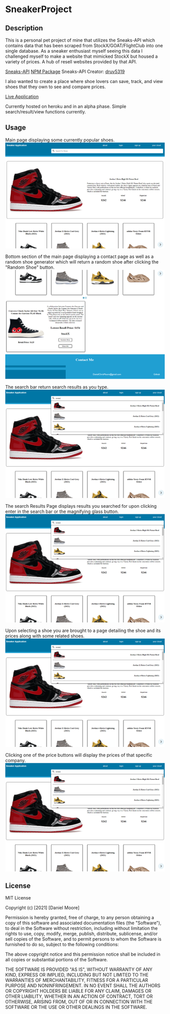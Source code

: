 # SneakerProject

## Description

This is a personal pet project of mine that utilizes the Sneaks-API which contains data that has been scraped from StockX/GOAT/FlightClub into one single database. As a sneaker enthusiast myself seeing this data I challenged myself to make a website that mimicked StockX but housed a variety of prices. A hub of resell websites provided by that API.

[Sneaks-API](https://github.com/druv5319/Sneaks-API)
[NPM Package](https://www.npmjs.com/package/sneaks-api)
Sneaks-API Creator: [druv5319](https://github.com/druv5319)

I also wanted to create a place where shoe lovers can save, track, and view shoes that they own to see and compare prices.

[Live Application](https://web-sneaker-app.herokuapp.com/)

Currently hosted on heroku and in an alpha phase. Simple search/result/view functions currently.

## Usage

Main page displaying some currently popular shoes.
![Main search page](/client/public/Screenshot1.PNG?raw=true)

Bottom section of the main page displaying a contact page as well as a random shoe generator which will return a random shoe after clicking the "Random Shoe" button.
![Saved ](/client/public/Screenshot2.PNG?raw=true)

The search bar return search results as you type.
![Book view modal](/client/public/Screenshot3.PNG?raw=true)

The search Results Page displays results you searched for upon clicking enter in the search bar or the magnifying glass button.
![Book view modal](/client/public/Screenshot3.PNG?raw=true)

Upon selecting a shoe you are brought to a page detailing the shoe and its prices along with some related shoes.
![Book view modal](/client/public/Screenshot3.PNG?raw=true)

Clicking one of the price buttons will display the prices of that specific company.
![Book view modal](/client/public/Screenshot3.PNG?raw=true)

## License

MIT License

Copyright (c) [2021] [Daniel Moore]

Permission is hereby granted, free of charge, to any person obtaining a copy
of this software and associated documentation files (the "Software"), to deal
in the Software without restriction, including without limitation the rights
to use, copy, modify, merge, publish, distribute, sublicense, and/or sell
copies of the Software, and to permit persons to whom the Software is
furnished to do so, subject to the following conditions:

The above copyright notice and this permission notice shall be included in all
copies or substantial portions of the Software.

THE SOFTWARE IS PROVIDED "AS IS", WITHOUT WARRANTY OF ANY KIND, EXPRESS OR
IMPLIED, INCLUDING BUT NOT LIMITED TO THE WARRANTIES OF MERCHANTABILITY,
FITNESS FOR A PARTICULAR PURPOSE AND NONINFRINGEMENT. IN NO EVENT SHALL THE
AUTHORS OR COPYRIGHT HOLDERS BE LIABLE FOR ANY CLAIM, DAMAGES OR OTHER
LIABILITY, WHETHER IN AN ACTION OF CONTRACT, TORT OR OTHERWISE, ARISING FROM,
OUT OF OR IN CONNECTION WITH THE SOFTWARE OR THE USE OR OTHER DEALINGS IN THE
SOFTWARE.
